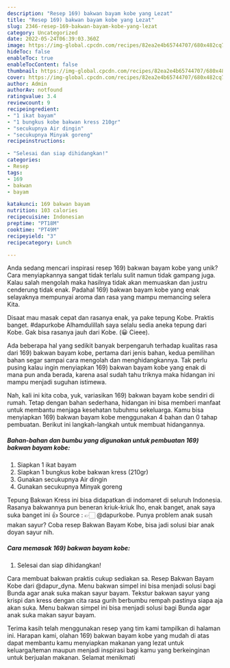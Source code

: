 ```yaml
---
description: "Resep 169) bakwan bayam kobe yang Lezat"
title: "Resep 169) bakwan bayam kobe yang Lezat"
slug: 2346-resep-169-bakwan-bayam-kobe-yang-lezat
category: Uncategorized
date: 2022-05-24T06:39:03.360Z
image: https://img-global.cpcdn.com/recipes/82ea2e4b65744707/680x482cq70/169-bakwan-bayam-kobe-foto-resep-utama.jpg
hideToc: false
enableToc: true
enableTocContent: false
thumbnail: https://img-global.cpcdn.com/recipes/82ea2e4b65744707/680x482cq70/169-bakwan-bayam-kobe-foto-resep-utama.jpg
cover: https://img-global.cpcdn.com/recipes/82ea2e4b65744707/680x482cq70/169-bakwan-bayam-kobe-foto-resep-utama.jpg
author: Admin
authorAv: notfound
ratingvalue: 3.4
reviewcount: 9
recipeingredient:
- "1 ikat bayam"
- "1 bungkus kobe bakwan kress 210gr"
- "secukupnya Air dingin"
- "secukupnya Minyak goreng"
recipeinstructions:

- "Selesai dan siap dihidangkan!"
categories:
- Resep
tags:
- 169
- bakwan
- bayam

katakunci: 169 bakwan bayam 
nutrition: 103 calories
recipecuisine: Indonesian
preptime: "PT18M"
cooktime: "PT49M"
recipeyield: "3"
recipecategory: Lunch

---
```





Anda sedang mencari inspirasi resep 169) bakwan bayam kobe yang unik? Cara menyiapkannya sangat tidak terlalu sulit namun tidak gampang juga. Kalau salah mengolah maka hasilnya tidak akan memuaskan dan justru cenderung tidak enak. Padahal 169) bakwan bayam kobe yang enak selayaknya mempunyai aroma dan rasa yang mampu memancing selera Kita.





Disaat mau masak cepat dan rasanya enak, ya pake tepung Kobe. Praktis banget. #dapurkobe Alhamdulillah saya selalu sedia aneka tepung dari Kobe. Gak bisa rasanya jauh dari Kobe. (😀 Cieee).

Ada beberapa hal yang sedikit banyak berpengaruh terhadap kualitas rasa dari 169) bakwan bayam kobe, pertama dari jenis bahan, kedua pemilihan bahan segar sampai cara mengolah dan menghidangkannya. Tak perlu pusing kalau ingin menyiapkan 169) bakwan bayam kobe yang enak di mana pun anda berada, karena asal sudah tahu triknya maka hidangan ini mampu menjadi suguhan istimewa.






Nah, kali ini kita coba, yuk, variasikan 169) bakwan bayam kobe sendiri di rumah. Tetap dengan bahan sederhana, hidangan ini bisa memberi manfaat untuk membantu menjaga kesehatan tubuhmu sekeluarga. Kamu bisa menyiapkan 169) bakwan bayam kobe menggunakan 4 bahan dan 0 tahap pembuatan. Berikut ini langkah-langkah untuk membuat hidangannya.

<!--inarticleads1-->

##### Bahan-bahan dan bumbu yang digunakan untuk pembuatan 169) bakwan bayam kobe:

1. Siapkan 1 ikat bayam
1. Siapkan 1 bungkus kobe bakwan kress (210gr)
1. Gunakan secukupnya Air dingin
1. Gunakan secukupnya Minyak goreng


Tepung Bakwan Kress ini bisa didapatkan di indomaret di seluruh Indonesia. Rasanya bakwannya pun beneran kriuk-kriuk lho, enak banget, anak saya suka banget ini 👍 Source : 👉🏻 @dapurkobe. Punya problem anak susah makan sayur? Coba resep Bakwan Bayam Kobe, bisa jadi solusi biar anak doyan sayur nih. 

<!--inarticleads2-->

##### Cara memasak 169) bakwan bayam kobe:


1. Selesai dan siap dihidangkan!

Cara membuat bakwan praktis cukup sediakan sa. Resep Bakwan Bayam Kobe dari @dapur_dyna. Menu bakwan simpel ini bisa menjadi solusi bagi Bunda agar anak suka makan sayur bayam. Tekstur bakwan sayur yang krispi dan kress dengan cita rasa gurih berbumbu rempah pastinya siapa aja akan suka. Menu bakwan simpel ini bisa menjadi solusi bagi Bunda agar anak suka makan sayur bayam. 

Terima kasih telah menggunakan resep yang tim kami tampilkan di halaman ini. Harapan kami, olahan 169) bakwan bayam kobe yang mudah di atas dapat membantu kamu menyiapkan makanan yang lezat untuk keluarga/teman maupun menjadi inspirasi bagi kamu yang berkeinginan untuk berjualan makanan. Selamat menikmati
